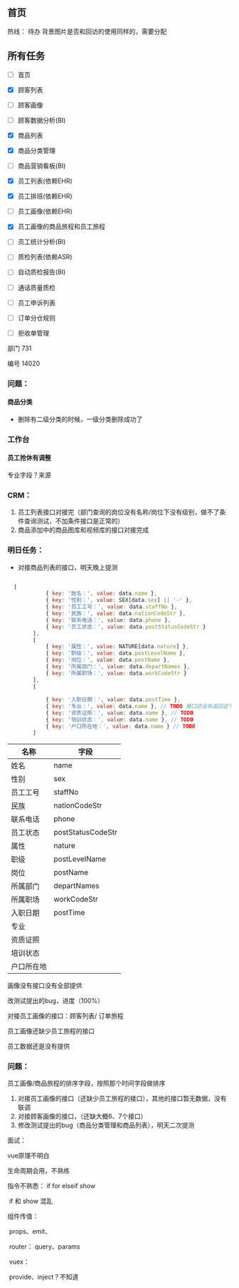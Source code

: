 ## 首页

热线： 待办 背景图片是否和回访的使用同样的，需要分配

## 所有任务

- [ ] 首页
- [x] 顾客列表
- [ ] 顾客画像
- [ ] 顾客数据分析(BI)
- [x] 商品列表
- [x] 商品分类管理
- [ ] 商品营销看板(BI)
- [x] 员工列表(依赖EHR)
- [x] 员工排班(依赖EHR)
- [ ] 员工画像(依赖EHR)
- [x] 员工画像的商品旅程和员工旅程
- [ ] 员工统计分析(BI)
- [ ] 质检列表(依赖ASR)
- [ ] 自动质检报告(BI)
- [ ] 通话质量质检
- [ ] 员工申诉列表
- [ ] 订单分仓规则
- [ ] 拒收单管理





部门 731

编号   14020

### 问题：

#### 商品分类

- 删除有二级分类的时候，一级分类删除成功了

### 工作台

#### 员工抢休有调整



专业字段？来源

### CRM：

1. 员工列表接口对接完（部门查询的岗位没有名称/岗位下没有级别，做不了条件查询测试，不加条件接口是正常的）
2. 商品添加中的商品图库和视频库的接口对接完成

### 明日任务：

- 对接商品列表的接口，明天晚上提测



```js

  [
            { key: '姓名：', value: data.name },
            { key: '性别：', value: SEX[data.sex] || '-' },
            { key: '员工工号：', value: data.staffNo },
            { key: '民族：', value: data.nationCodeStr },
            { key: '联系电话：', value: data.phone },
            { key: '员工状态：', value: data.postStatusCodeStr }
        ],
        [
            { key: '属性：', value: NATURE[data.nature] },
            { key: '职级：', value: data.postLevelName },
            { key: '岗位：', value: data.postName },
            { key: '所属部门：', value: data.departNames },
            { key: '所属职场：', value: data.workCodeStr }
        ],
        [
            
            { key: '入职日期：', value: data.postTime },
            { key: '专业：', value: data.name }, // TODO 接口还没有返回这个字段
            { key: '资质证照：', value: data.name }, // TODO
            { key: '培训状态：', value: data.name }, // TODO
            { key: '户口所在地：', value: data.name } // TODO
        ]
```

| 名称       | 字段              |
| ---------- | ----------------- |
| 姓名       | name              |
| 性别       | sex               |
| 员工工号   | staffNo           |
| 民族       | nationCodeStr     |
| 联系电话   | phone             |
| 员工状态   | postStatusCodeStr |
| 属性       | nature            |
| 职级       | postLevelName     |
| 岗位       | postName          |
| 所属部门   | departNames       |
| 所属职场   | workCodeStr       |
| 入职日期   | postTime          |
| 专业       |                   |
| 资质证照   |                   |
| 培训状态   |                   |
| 户口所在地 |                   |

画像没有接口没有全部提供

改测试提出的bug，进度（100%）

对接员工画像的接口：顾客列表/ 订单旅程

员工画像还缺少员工旅程的接口

员工数据还是没有提供

### 问题：

员工画像/商品旅程的排序字段，按照那个时间字段做排序



1. 对接员工画像的接口（还缺少员工旅程的接口），其他的接口暂无数据，没有联调
2. 对接顾客画像的接口，（还缺大概6、7个接口）
3. 修改测试提出的bug（商品分类管理和商品列表），明天二次提测



面试：

vue原理不明白

生命周期会用，不熟练

指令不熟悉： if for elseif show 

​	if 和 show 混乱

组件传值：

​	props、emit、

​	router： query、params 

​	vuex：

​	provide、inject？不知道







